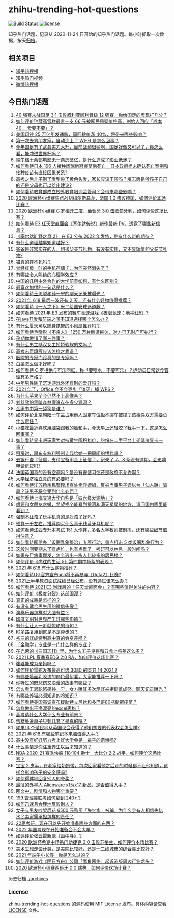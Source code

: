 # zhihu-trending-hot-questions

[![Build Status](https://github.com/justjavac/zhihu-trending-hot-questions/workflows/ci/badge.svg?branch=master)](https://github.com/justjavac/zhihu-trending-hot-questions/actions)
[![license](https://img.shields.io/github/license/justjavac/zhihu-trending-hot-questions)](https://github.com/justjavac/zhihu-trending-hot-questions/blob/master/LICENSE)

知乎热门话题，记录从 2020-11-24 日开始的知乎热门话题。每小时抓取一次数据，按天[归档](./archives)。

## 相关项目

- [知乎热搜榜](https://github.com/justjavac/zhihu-trending-top-search)
- [知乎热门视频](https://github.com/justjavac/zhihu-trending-hot-video)
- [微博热搜榜](https://github.com/justjavac/weibo-trending-hot-search)

## 今日热门话题

<!-- BEGIN -->
<!-- 最后更新时间 Wed Jun 16 2021 10:29:16 GMT+0800 (China Standard Time) -->

1. [40 强赛末战国足 3:1 击败叙利亚顺利晋级 12
   强赛，你给国足的表现打几分？](https://www.zhihu.com/question/465257701)
2. [如何评价钟薛高雪糕最贵一支 66 元被网民质疑价格高，创始人回应「成本 40
   ，爱要不要」？](https://www.zhihu.com/question/465157262)
3. [美国印钞 25 万亿引发通胀，国际粮价涨 40%，将带来哪些影响？](https://www.zhihu.com/question/464253751)
4. [第一次去男朋友家，自动连上了 WI-FI 是怎么回事？](https://www.zhihu.com/question/464961722)
5. [今年国足有了武磊实力大升，目前战绩很猛啊，国足好像又可以了，你怎么看，能冲进世界杯吗？](https://www.zhihu.com/question/464598980)
6. [端午档十余部电影无一票房破亿，是什么造成了影业低迷？](https://www.zhihu.com/question/465092815)
7. [如何看待日本 196
   人接种辉瑞新冠疫苗后死亡，日本政府尚未确认死亡案例和接种疫苗有直接因果关系?](https://www.zhihu.com/question/464426634)
8. [高考之后儿子剃了发型染了黄色头发，家长应该干预吗？填志愿是听孩子自己的还是父母也可以给出建议?](https://www.zhihu.com/question/464569384)
9. [如何看待教育部成立校外教育培训监管司？会带来哪些影响？](https://www.zhihu.com/question/465193204)
10. [2020 欧洲杯小组赛焦点战胡梅尔斯乌龙，法国 1:0
    击败德国，如何评价本场比赛？](https://www.zhihu.com/question/465165879)
11. [2020 欧洲杯小组赛 C 罗梅开二度，葡萄牙 3:0
    击败匈牙利，如何评价这场比赛？](https://www.zhihu.com/question/465241022)
12. [如何看待 E3 任天堂直面会《塞尔达传说》新作最新
    PV，透露了哪些新信息？](https://www.zhihu.com/question/465249547)
13. [《塞尔达旷野之息 2》 在 E3 公布 2022
    年发售，你有什么新的期待？](https://www.zhihu.com/question/465247574)
14. [有什么道理越早知道越好？](https://www.zhihu.com/question/431287807)
15. [爸爸是非常实在的人，想送父亲节礼物，有没有实用，又不显矫情的父亲节礼物?](https://www.zhihu.com/question/31356015)
16. [猫真的摔不死吗？](https://www.zhihu.com/question/19978294)
17. [曾经红极一时的手机存储卡，为何突然消失了？](https://www.zhihu.com/question/379697777)
18. [有哪些令人叫绝的心理学效应？](https://www.zhihu.com/question/20357247)
19. [中国的几所中外合作的大学前景如何，有什么区别？](https://www.zhihu.com/question/291415035)
20. [最喜欢加缪的一句话是什么？](https://www.zhihu.com/question/318208674)
21. [如何看待王思聪和孙一宁的聊天记录被曝光？](https://www.zhihu.com/question/465160470)
22. [2021 年 618 最后一波还有 2
    天，还有什么好物值得推荐？](https://www.zhihu.com/question/465133544)
23. [如何看待《一人之下》米二给国安球迷道歉？](https://www.zhihu.com/question/465110855)
24. [如何看待 2021 年 E3
    发布的赛车竞速游戏《极限竞速：地平线5》?](https://www.zhihu.com/question/464891552)
25. [在java开发和前端之间不知道选择哪个怎么办？](https://www.zhihu.com/question/280273732)
26. [有什么夏天可以随身携带的小风扇推荐吗？](https://www.zhihu.com/question/59997334)
27. [如何看待毛晓彤《不良人》 1250
    万片酬遭拖欠，对方已无财产可执行？](https://www.zhihu.com/question/465208835)
28. [孕期你做错了哪三件事？](https://www.zhihu.com/question/394789468)
29. [有什么男主糙汉女主娇娇软软的文吗？](https://www.zhihu.com/question/393112777)
30. [高考志愿填写应该怎样才靠谱？](https://www.zhihu.com/question/282379013)
31. [医院的专家门诊真的是专家吗？](https://www.zhihu.com/question/462723913)
32. [白菜怎么做才好吃？](https://www.zhihu.com/question/26593822)
33. [如何看待 C
    罗拒绝与可乐同框，称「要喝水，不要可乐」？运动员日常饮食管理有多严格？](https://www.zhihu.com/question/465112331)
34. [中年男性除了沉迷游戏外还有别的爱好吗？](https://www.zhihu.com/question/459226864)
35. [2021 年了，Office 会不会逐步「消灭」掉 WPS？](https://www.zhihu.com/question/460028327)
36. [为什么苹果至今仍然不上高像素？](https://www.zhihu.com/question/464657256)
37. [刘慈欣的黑暗森林假说存在多少漏洞？](https://www.zhihu.com/question/451440009)
38. [金庸书中第一舔狗是谁？](https://www.zhihu.com/question/464912057)
39. [如何评价北京朝阳一车主占用他人固定车位拒不挪车被撞？该事件双方需要负什么责任？](https://www.zhihu.com/question/465097829)
40. [小猫咪最近喜欢用脑袋蹭我的脸和手，今天早上还轻咬了我手一下，这是怎么回事呢？](https://www.zhihu.com/question/464003051)
41. [如何看待显卡吧玩家为对抗黄牛囤积抬价，纷纷在二手平台上架低价显卡一事？](https://www.zhihu.com/question/464735756)
42. [租房时，房东有权利强制让我给她一把房间的钥匙吗？](https://www.zhihu.com/question/462612155)
43. [去银行查了征信，支付宝备用金上征信了，记录了 7、8
    条没有逾期，会影响申请房贷吗?](https://www.zhihu.com/question/401757959)
44. [法国英国真的没有空调吗？是没有安装习惯还是政府不允许啊？](https://www.zhihu.com/question/48716799)
45. [大学经济独立真的有必要吗？](https://www.zhihu.com/question/385171736)
46. [如何看待江苏扬州民警现场查处卖淫嫖娼，反被当事男子误以为「仙人跳」骗局？该男子将会受到什么处罚？](https://www.zhihu.com/question/464879487)
47. [如何看待上海交通大学自称是「四六级发源地」？](https://www.zhihu.com/question/464806294)
48. [想要和女朋友求婚，希望找个能看到银河和满天星星的地方，请问国内哪里能看到？](https://www.zhihu.com/question/453392696)
49. [强制不让孩子玩手机真的是对孩子好吗？](https://www.zhihu.com/question/325178193)
50. [预算一千左右，推荐购买什么真无线蓝牙耳机呢？](https://www.zhihu.com/question/461079082)
51. [如何看待江西专升本考试 151
    人作弊，多名大学教师被刑拘，还有哪些细节值得注意？](https://www.zhihu.com/question/465076235)
52. [如何看待网信办「饭圈乱象整治」专项行动，重点打击 5
    类饭圈乱象行为？](https://www.zhihu.com/question/465112780)
53. [这段时间要期末了有点忙，也有点累了，考研可以休息一段时间吗？](https://www.zhihu.com/question/464096874)
54. [如果丧尸病毒爆发，怎么逃出一栋人比较多的居民楼？](https://www.zhihu.com/question/38408371)
55. [如何评价《向往的生活 5》第四期中杨紫的表现？](https://www.zhihu.com/question/459467558)
56. [2021 年 618 有什么购物推荐？](https://www.zhihu.com/question/456666130)
57. [如何看待OG官方宣布ana将不再参与《Dota2》比赛?](https://www.zhihu.com/question/465058089)
58. [2021上半年教资面试成绩已经公布，没有通过该怎么办？](https://www.zhihu.com/question/465072042)
59. [如何看待 2021 E3
    游戏展的「任天堂直面会」？有哪些值得关注的内容？](https://www.zhihu.com/question/465215405)
60. [如何评价《极度分裂》这部国漫？](https://www.zhihu.com/question/28082072)
61. [真正的成熟是怎样的？](https://www.zhihu.com/question/23055853)
62. [有没有适合男生用的微信头像？](https://www.zhihu.com/question/454151961)
63. [演奏乐器怎样对大脑有益？](https://www.zhihu.com/question/266210634)
64. [印度文明对世界产生过哪些影响？](https://www.zhihu.com/question/462960421)
65. [有什么让人一听就惊艳的诗句？](https://www.zhihu.com/question/457061535)
66. [IO多路复用到底是不是异步的？](https://www.zhihu.com/question/59975081)
67. [初三的好成绩到高中真的会变差吗？](https://www.zhihu.com/question/464672740)
68. [「金融学」专业是一门什么样的专业？](https://www.zhihu.com/question/324787450)
69. [在光荣的《三国志11》里，为什么五子良将和五虎上将差这么多？](https://www.zhihu.com/question/329658518)
70. [2021 LPL 夏季赛EDG 2:0 RA，如何评价这场比赛？](https://www.zhihu.com/question/464995096)
71. [婆婆能成为亲妈吗？](https://www.zhihu.com/question/317585068)
72. [如何评价雷蛇发布最高可选 3080 的灵刃 14 2021 ?](https://www.zhihu.com/question/465077231)
73. [有哪些墙面乳胶漆的颜色最耐看，大家能推荐一下吗？](https://www.zhihu.com/question/266901539)
74. [你听过的既悲伤又浪漫的故事有哪些？](https://www.zhihu.com/question/26437791)
75. [怎么看王思聪怒撕孙一宁，女方曝其多次示好被拒恼羞成怒，聊天记录曝光？](https://www.zhihu.com/question/465193554)
76. [有哪些养猫必须知道的冷知识？](https://www.zhihu.com/question/428891310)
77. [如何看待美国高调宣布援助特立尼达和多巴哥80瓶新冠疫苗？](https://www.zhihu.com/question/465072169)
78. [怎样做出干净漂亮的excel表格？](https://www.zhihu.com/question/21287244)
79. [高考选什么大学什么专业有前景？](https://www.zhihu.com/question/440235164)
80. [售楼处说房子只剩几套了是真的吗？](https://www.zhihu.com/question/460961867)
81. [如果13 个殖民地从英国议会获得了他们想要的代表权会怎么样?](https://www.zhihu.com/question/463566948)
82. [2021 年 618 有哪些笔记本电脑值得入手？](https://www.zhihu.com/question/457255317)
83. [高中没有好好努力考上好大学会是一辈子的遗憾吗?](https://www.zhihu.com/question/463210788)
84. [什么事情是你注重养生以后才知道的？](https://www.zhihu.com/question/451372641)
85. [NBA 2020-21 赛季快船 118:104 爵士，大比分 2:2
    战平，如何评价这场比赛？](https://www.zhihu.com/question/465077497)
86. [宝宝 2
    岁半，在老家给奶奶带，每次回家看他之后走的时候都不让他知道，这样会影响孩子的安全感吗?](https://www.zhihu.com/question/464606733)
87. [如何得体地回复别人的夸奖？](https://www.zhihu.com/question/23758741)
88. [最薄的外星人 Alienware x15/x17
    新品，是否值得入手？](https://www.zhihu.com/question/462727712)
89. [网文中，剧情和人物哪个重要？](https://www.zhihu.com/question/464564870)
90. [199 管理类联考如何拿到 240+？](https://www.zhihu.com/question/61541247)
91. [如何迅速且合理地反驳别人？](https://www.zhihu.com/question/21995841)
92. [女子与男友吵架后花 6500
    元购买「失忆水」被骗，为什么会有人相信失忆水？卖家需承担怎样的责任？](https://www.zhihu.com/question/465082372)
93. [22届考研，现在可以先开始准备哪些方面的东西？](https://www.zhihu.com/question/364876645)
94. [2022 年国考现在开始准备会不会太早？](https://www.zhihu.com/question/444676802)
95. [如评评价张云雷新歌《画中寻》？](https://www.zhihu.com/question/465107627)
96. [2020 欧洲杯希克中场吊门助捷克 2:0
    击败苏格兰，如何评价本场比赛？](https://www.zhihu.com/question/464977163)
97. [美术生想走设计类，是美院比较好，还是一二线城市的综合类比较好？](https://www.zhihu.com/question/462891421)
98. [2021 年端午小长假，你是怎么过的？](https://www.zhihu.com/question/464547029)
99. [如何评价游戏《明日方舟》公司「鹰角网络」起诉盗版周边行业龙头？](https://www.zhihu.com/question/427884535)
100. [2020 欧洲杯小组赛西班牙 0:0 瑞典，如何评价这场比赛？](https://www.zhihu.com/question/465057552)

<!-- END -->

历史归档 [./archives](./archives)

### License

[zhihu-trending-hot-questions](https://github.com/justjavac/zhihu-trending-hot-questions)
的源码使用 MIT License 发布。具体内容请查看 [LICENSE](./LICENSE) 文件。

